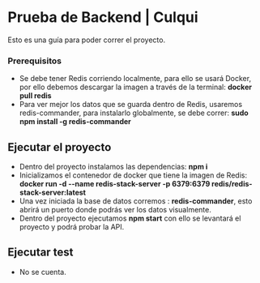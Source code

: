 # Prueba de Backend | Culqui

Esto es una guía para poder correr el proyecto.

### Prerequisitos

- Se debe tener Redis corriendo localmente, para ello se usará Docker, por ello debemos descargar la imagen a través de la terminal: **docker pull redis**
- Para ver mejor los datos que se guarda dentro de Redis, usaremos redis-commander, para instalarlo globalmente, se debe correr: **sudo npm install -g redis-commander**

## Ejecutar el proyecto

- Dentro del proyecto instalamos las dependencias: **npm i**
- Inicializamos el contenedor de docker que tiene la imagen de Redis: **docker run -d --name redis-stack-server -p 6379:6379 redis/redis-stack-server:latest**
- Una vez iniciada la base de datos corremos : **redis-commander**, esto abrirá un puerto donde podrás ver los datos visualmente.
- Dentro del proyecto ejecutamos **npm start** con ello se levantará el proyecto y podrá probar la API.

## Ejecutar test

- No se cuenta.

